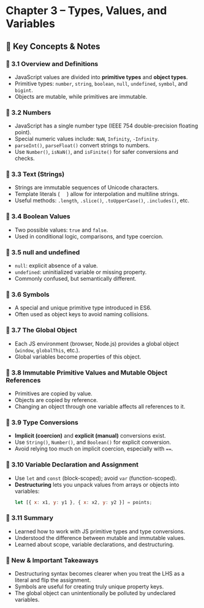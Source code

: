 # Chapter 3 – Types, Values, and Variables

## 📌 Key Concepts & Notes

### 🔹 3.1 Overview and Definitions

- JavaScript values are divided into **primitive types** and **object types**.
- Primitive types: `number`, `string`, `boolean`, `null`, `undefined`, `symbol`, and `bigint`.
- Objects are mutable, while primitives are immutable.

### 🔹 3.2 Numbers

- JavaScript has a single number type (IEEE 754 double-precision floating point).
- Special numeric values include: `NaN`, `Infinity`, `-Infinity`.
- `parseInt()`, `parseFloat()` convert strings to numbers.
- Use `Number()`, `isNaN()`, and `isFinite()` for safer conversions and checks.

### 🔹 3.3 Text (Strings)

- Strings are immutable sequences of Unicode characters.
- Template literals (` ` ` `) allow for interpolation and multiline strings.
- Useful methods: `.length`, `.slice()`, `.toUpperCase()`, `.includes()`, etc.

### 🔹 3.4 Boolean Values

- Two possible values: `true` and `false`.
- Used in conditional logic, comparisons, and type coercion.

### 🔹 3.5 null and undefined

- `null`: explicit absence of a value.
- `undefined`: uninitialized variable or missing property.
- Commonly confused, but semantically different.

### 🔹 3.6 Symbols

- A special and unique primitive type introduced in ES6.
- Often used as object keys to avoid naming collisions.

### 🔹 3.7 The Global Object

- Each JS environment (browser, Node.js) provides a global object (`window`, `globalThis`, etc.).
- Global variables become properties of this object.

### 🔹 3.8 Immutable Primitive Values and Mutable Object References

- Primitives are copied by value.
- Objects are copied by reference.
- Changing an object through one variable affects all references to it.

### 🔹 3.9 Type Conversions

- **Implicit (coercion)** and **explicit (manual)** conversions exist.
- Use `String()`, `Number()`, and `Boolean()` for explicit conversion.
- Avoid relying too much on implicit coercion, especially with `==`.

### 🔹 3.10 Variable Declaration and Assignment

- Use `let` and `const` (block-scoped); avoid `var` (function-scoped).
- **Destructuring** lets you unpack values from arrays or objects into variables:
  ```js
  let [{ x: x1, y: y1 }, { x: x2, y: y2 }] = points;
  ```

### 🔹 3.11 Summary

- Learned how to work with JS primitive types and type conversions.
- Understood the difference between mutable and immutable values.
- Learned about scope, variable declarations, and destructuring.

### 🧠 New & Important Takeaways

- Destructuring syntax becomes clearer when you treat the LHS as a literal and flip the assignment.
- Symbols are useful for creating truly unique property keys.
- The global object can unintentionally be polluted by undeclared variables.
